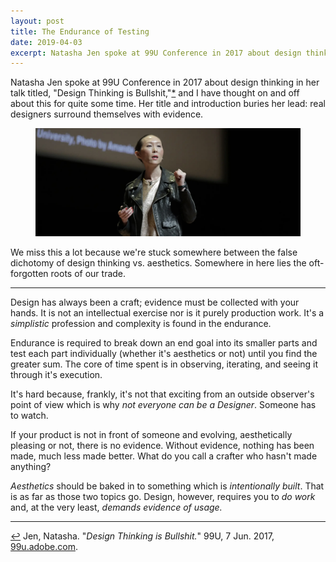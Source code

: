 ```yaml
---
layout: post
title: The Endurance of Testing
date: 2019-04-03
excerpt: Natasha Jen spoke at 99U Conference in 2017 about design thinking in her talk titled,
---
```


Natasha Jen spoke at 99U Conference in 2017 about design thinking in her talk titled, <span class="cite">"Design Thinking is Bullshit,"<a href="#note-1" name="back-1">*</a></span> and I have thought on and off about this for quite some time. Her title and introduction buries her lead: real designers surround themselves with evidence.

<figure class="journal__image">
    <img src="/img/posts/040319-natasha.jpg" alt="Picture of Natasha speaking" />
</figure>

We miss this a lot because we're stuck somewhere between the false dichotomy of design thinking vs. aesthetics. Somewhere in here lies the oft-forgotten roots of our trade.

<hr class="--small" />

Design has always been a craft; evidence must be collected with your hands. It is not an intellectual exercise nor is it purely production work. It's a _simplistic_ profession and complexity is found in the  endurance.

Endurance is required to break down an end goal into its smaller parts and test each part individually (whether it's aesthetics or not) until you find the greater sum. The core of time spent is in observing, iterating, and seeing it through it's execution.

It's hard because, frankly, it's not that exciting from an outside observer's point of view which is why _not everyone can be a Designer_. Someone has to watch.

If your product is not in front of someone and evolving, aesthetically pleasing or not, there is no evidence. Without evidence, nothing has been made, much less made better. What do you call a crafter who hasn't made anything?

_Aesthetics_ should be baked in to something which is _intentionally built_. That is as far as those two topics go. Design, however, requires you to _do work_ and, at the very least, _demands evidence of usage._

<hr class="--small" />

<div class="citations">
    <p><a name="note-1" href="#back-1" class="citations-back">&#x21A9;</a> Jen, Natasha. "<em>Design Thinking is Bullshit.</em>" 99U, 7 Jun. 2017, <a href="https://99u.adobe.com/videos/55967/natasha-jen-design-thinking-is-bullshit">99u.adobe.com</a>. </p>
</div>